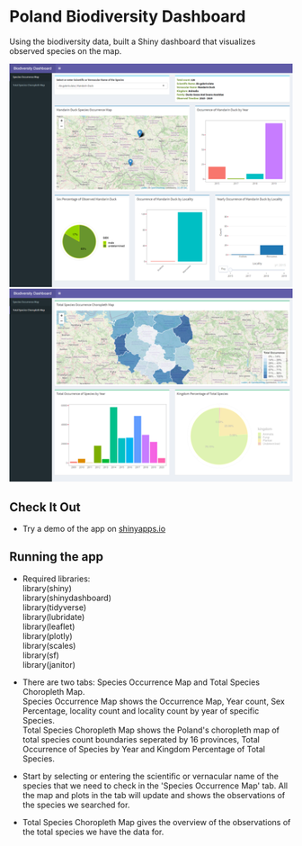 # Poland Biodiversity Dashboard
Using the biodiversity data, built a Shiny dashboard that visualizes observed species on the map.

![](https://github.com/avinashsajeevan/Poland-Biodiversity-Dashboard/blob/main/Screenshots/screencapture1.png)
![](https://github.com/avinashsajeevan/Poland-Biodiversity-Dashboard/blob/main/Screenshots/screencapture2.png)

## Check It Out
- Try a demo of the app on [shinyapps.io](https://avinash93.shinyapps.io/Poland_Biodiversity_Dashboard/)

## Running the app
- Required libraries:  
library(shiny)  
library(shinydashboard)  
library(tidyverse)  
library(lubridate)  
library(leaflet)  
library(plotly)  
library(scales)  
library(sf)  
library(janitor)  

- There are two tabs: Species Occurrence Map and Total Species Choropleth Map.  
Species Occurrence Map shows the Occurrence Map, Year count, Sex Percentage, locality count and locality count by year of specific Species.  
Total Species Choropleth Map shows the Poland's choropleth map of total species count boundaries seperated by 16 provinces, Total Occurrence of Species by Year and Kingdom Percentage of Total Species.  

- Start by selecting or entering the scientific or vernacular name of the species that we need to check in the 'Species Occurrence Map' tab. All the map and plots in the tab will update and shows the observations of the species we searched for.  
- Total Species Choropleth Map gives the overview of the observations of the total species we have the data for.

